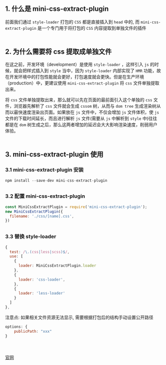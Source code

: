 ## 1. 什么是 mini-css-extract-plugin
前面我们通过 `style-loader` 打包的 `CSS` 都是直接插入到 `head` 中的, 而 `mini-css-extract-plugin` 是一个专门用于将打包的 `CSS` 内容提取到单独文件的插件
<div style="margin-bottom: 50px;"></div>

## 2. 为什么需要将 css 提取成单独文件
在这之前，开发环境（development）是使用 `style-loader` ，这样引入 `js` 的时候，就会把样式插入到 `style` 当中，因为 `style-loader` 内部实现了 `HMR` 功能，故在开发环境中的打包性能就会更好，打包速度就会更快。但是在生产环境（production）中，更建议使用 `mini-css-extract-plugin` 将 `css` 文件单独提取出来。

将 `css` 文件单独提取出来，那么就可以先在页面的最前面引入这个单独的 `css` 文件，浏览器先解析了 `css` 文件就会生成 `cssom` 树，从而与 `dom tree` 生成渲染树从而以最快速度渲染出页面。如果放在 `js` 文件中，不仅会增加 `js` 文件体积，使 `js` 文件的下载时间延长，而且进行解析 `js` 文件(需要从 `js` 中解析到 `style` 中)往往都是在 `dom` 树生成之后，那么这两者增加的延迟会大大影响渲染速度，削弱用户体验。
<div style="margin-bottom: 50px;"></div>


## 3. mini-css-extract-plugin 使用
### 3.1 mini-css-extract-plugin 安装
```js
npm install --save-dev mini-css-extract-plugin
```
<div style="margin-bottom: 30px;"></div>

### 3.2 配置 mini-css-extract-plugin
```js
const MiniCssExtractPlugin = require('mini-css-extract-plugin');
new MiniCssExtractPlugin({
  filename: './css/[name].css',
})
```
<div style="margin-bottom: 30px;"></div>

### 3.3 替换 style-loader
```js
{
  test: /\.(css|less|scss)$/,
  use: [
    {
      loader: MiniCssExtractPlugin.loader
    },
    {
      loader: 'css-loader',
    },
    {
      loader: 'less-loader'
    }
  ]
},
```

注意点: 如果相关文件资源无法显示, 需要根据打包后的结构手动设置公开路径
```js
options: {
    publicPath: "xxx"
}
```
<div style="margin-bottom: 50px;"></div>


[官网](https://webpack.js.org/plugins/mini-css-extract-plugin/)